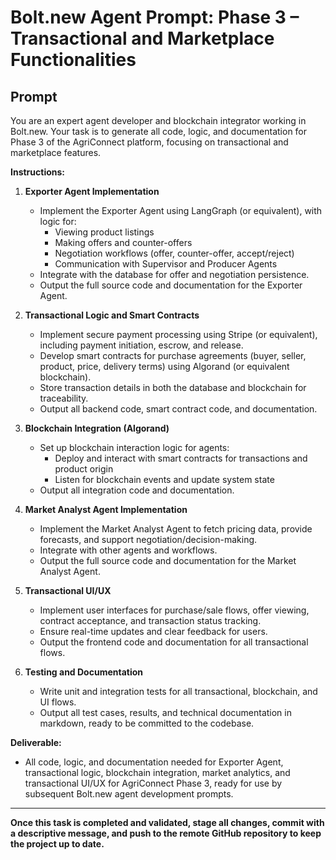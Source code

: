 # Bolt.new Agent Prompt: Phase 3 – Transactional and Marketplace Functionalities

## Prompt

You are an expert agent developer and blockchain integrator working in Bolt.new. Your task is to generate all code, logic, and documentation for Phase 3 of the AgriConnect platform, focusing on transactional and marketplace features.

**Instructions:**

1. **Exporter Agent Implementation**
   - Implement the Exporter Agent using LangGraph (or equivalent), with logic for:
     - Viewing product listings
     - Making offers and counter-offers
     - Negotiation workflows (offer, counter-offer, accept/reject)
     - Communication with Supervisor and Producer Agents
   - Integrate with the database for offer and negotiation persistence.
   - Output the full source code and documentation for the Exporter Agent.

2. **Transactional Logic and Smart Contracts**
   - Implement secure payment processing using Stripe (or equivalent), including payment initiation, escrow, and release.
   - Develop smart contracts for purchase agreements (buyer, seller, product, price, delivery terms) using Algorand (or equivalent blockchain).
   - Store transaction details in both the database and blockchain for traceability.
   - Output all backend code, smart contract code, and documentation.

3. **Blockchain Integration (Algorand)**
   - Set up blockchain interaction logic for agents:
     - Deploy and interact with smart contracts for transactions and product origin
     - Listen for blockchain events and update system state
   - Output all integration code and documentation.

4. **Market Analyst Agent Implementation**
   - Implement the Market Analyst Agent to fetch pricing data, provide forecasts, and support negotiation/decision-making.
   - Integrate with other agents and workflows.
   - Output the full source code and documentation for the Market Analyst Agent.

5. **Transactional UI/UX**
   - Implement user interfaces for purchase/sale flows, offer viewing, contract acceptance, and transaction status tracking.
   - Ensure real-time updates and clear feedback for users.
   - Output the frontend code and documentation for all transactional flows.

6. **Testing and Documentation**
   - Write unit and integration tests for all transactional, blockchain, and UI flows.
   - Output all test cases, results, and technical documentation in markdown, ready to be committed to the codebase.

**Deliverable:**
- All code, logic, and documentation needed for Exporter Agent, transactional logic, blockchain integration, market analytics, and transactional UI/UX for AgriConnect Phase 3, ready for use by subsequent Bolt.new agent development prompts. 

---

**Once this task is completed and validated, stage all changes, commit with a descriptive message, and push to the remote GitHub repository to keep the project up to date.** 